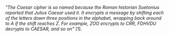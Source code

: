 *"The Caesar cipher is so named because the Roman historian Suetonius reported that Julius Caesar used it. It encrypts a message by shifting each of the letters down three positions in the alphabet, wrapping back around to A if the shift reaches Z. For example, ZOO encrypts to CRR, FDHVDU decrypts to CAESAR, and so on"* [1].
